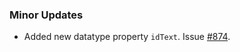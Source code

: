 ### Minor Updates

- Added new datatype property `idText`. Issue [#874](https://github.com/semanticarts/gist/issues/874).


